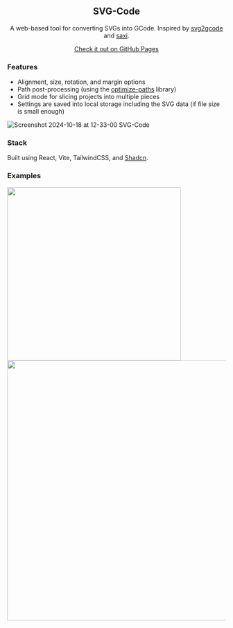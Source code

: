 <div align="center">
  
## SVG-Code
A web-based tool for converting SVGs into GCode.
Inspired by [svg2gcode](https://github.com/sameer/svg2gcode) and [saxi](https://github.com/nornagon/saxi).

[Check it out on GitHub Pages](https://dtgreene.github.io/svg-code/dist)

</div>


### Features

- Alignment, size, rotation, and margin options
- Path post-processing (using the [optimize-paths](https://github.com/nornagon/optimize-paths) library)
- Grid mode for slicing projects into multiple pieces
- Settings are saved into local storage including the SVG data (if file size is small enough)

![Screenshot 2024-10-18 at 12-33-00 SVG-Code](https://github.com/user-attachments/assets/42293343-d3ed-47e0-94de-46179c5ce633)

### Stack

Built using React, Vite, TailwindCSS, and [Shadcn](https://github.com/shadcn-ui/ui).

### Examples

<img src="https://github.com/user-attachments/assets/ebed609d-10aa-491b-83f7-8b52c738f87b" width="400px" />
<img src="https://github.com/user-attachments/assets/1851ffb3-8524-4b56-b1c9-6295b9090e70" width="600px" />
